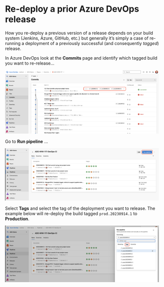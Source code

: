 # Re-deploy a prior Azure DevOps release

How you re-deploy a previous version of a release depends on your build system (Jenkins, Azure, GitHub, etc.) but generally it’s simply a case of re-running a deployment of a previously successful (and consequently *tagged*) release.

In Azure DevOps look at the **Commits** page and identify which tagged build you want to re-release…

![image-20240612-042438.png](./attachments/image-20240612-042438.png)

Go to **Run pipeline** …

![image-20240612-042546.png](./attachments/image-20240612-042546.png)

Select **Tags** and select the tag of the deployment you want to release. The example below will re-deploy the build tagged `prod.20230914.1` to **Production**.

![image-20240612-042830.png](./attachments/image-20240612-042830.png)